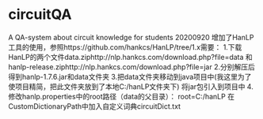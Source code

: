 # circuitQA
A QA-system about circuit knowledge for students
20200920 增加了HanLP工具的使用，参照https://github.com/hankcs/HanLP/tree/1.x需要：
1.下载HanLP的两个文件data.ziphttp://nlp.hankcs.com/download.php?file=data
和hanlp-release.ziphttp://nlp.hankcs.com/download.php?file=jar
2.分别解压后得到hanlp-1.7.6.jar和data文件夹
3.把data文件夹移动到java项目中(我这里为了使项目精简，把此文件夹放到了本地C:/hanLP文件夹下)
将jar包引入到项目中
4.修改hanlp.properties中的root路径（data的父目录）：
root=C:/hanLP
在CustomDictionaryPath中加入自定义词典circuitDict.txt

